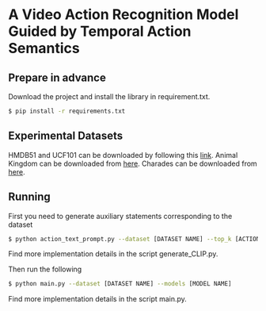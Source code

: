 # **A Video Action Recognition Model Guided by Temporal Action Semantics**

## Prepare in advance

Download the project and install the library in requirement.txt.

```bash
$ pip install -r requirements.txt
```



## Experimental Datasets

HMDB51 and UCF101 can be downloaded by following this [link](https://github.com/open-mmlab/mmaction2). Animal Kingdom can be downloaded from [here](https://sutdcv.github.io/Animal-Kingdom/). Charades can be downloaded from [here](https://prior.allenai.org/projects/charades).



## Running

First you need to generate auxiliary statements corresponding to the dataset

```bash
$ python action_text_prompt.py --dataset [DATASET NAME] --top_k [ACTION WORD NUMBER]
```

Find more implementation details in the script generate_CLIP.py.

Then run the following 

```bash
$ python main.py --dataset [DATASET NAME] --models [MODEL NAME]
```

Find more implementation details in the script main.py.
